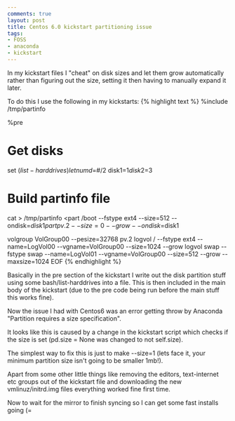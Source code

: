 ```yaml
---
comments: true
layout: post
title: Centos 6.0 kickstart partitioning issue
tags:
- FOSS
- anaconda
- kickstart
---
```


In my kickstart files I "cheat" on disk sizes and let them grow automatically rather than figuring out the size, setting it then having to manually expand it later.

To do this I use the following in my kickstarts:
{% highlight text %}
%include /tmp/partinfo

%pre
# Get disks
set $(list-harddrives)
let numd=$#/2
disk1=$1
disk2=$3

# Build partinfo file
cat > /tmp/partinfo <part /boot --fstype ext4 --size=512 --ondisk=$disk1
part pv.2 --size=0 --grow --ondisk=$disk1

volgroup VolGroup00 --pesize=32768 pv.2
logvol / --fstype ext4 --name=LogVol00 --vgname=VolGroup00 --size=1024 --grow
logvol swap --fstype swap --name=LogVol01 --vgname=VolGroup00 --size=512 --grow --maxsize=1024
EOF
{% endhighlight %}

Basically in the pre section of the kickstart I write out the disk partition stuff using some bash/list-harddrives into a file. This is then included in the main body of the kickstart (due to the pre code being run before the main stuff this works fine).

Now the issue I had with Centos6 was an error getting throw by Anaconda "Partition requires a size specification".

It looks like this is caused by a change in the kickstart script which checks if the size is set (pd.size = None was changed to not self.size).

The simplest way to fix this is just to make --size=1 (lets face it, your minimum partition size isn't going to be smaller 1mb!).

Apart from some other little things like removing the editors, text-internet etc groups out of the kickstart file and downloading the new vmlinuz/initrd.img files everything worked fine first time.

Now to wait for the mirror to finish syncing so I can get some fast installs going (=
